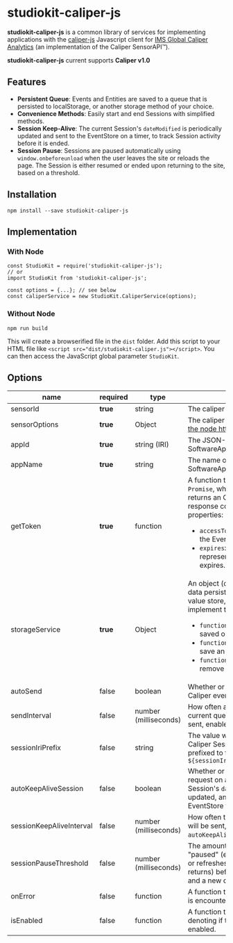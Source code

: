 # studiokit-caliper-js

**studiokit-caliper-js** is a common library of services for implementing applications with the [caliper-js](https://github.com/purdue-tlt/caliper-js) Javascript client for [IMS Global Caliper Analytics](http://www.imsglobal.org/caliper) (an implementation of the Caliper SensorAPI™).

**studiokit-caliper-js** current supports **Caliper v1.0**

## Features

* **Persistent Queue**: Events and Entities are saved to a queue that is persisted to localStorage, or another storage method of your choice.
* **Convenience Methods**: Easily start and end Sessions with simplified methods.
* **Session Keep-Alive**: The current Session's `dateModified` is periodically updated and sent to the EventStore on a timer, to track Session activity before it is ended.
* **Session Pause**: Sessions are paused automatically using `window.onbeforeunload` when the user leaves the site or reloads the page. The Session is either resumed or ended upon returning to the site, based on a threshold.

## Installation

```
npm install --save studiokit-caliper-js
```

## Implementation

### With Node

```
const StudioKit = require('studiokit-caliper-js');
// or
import StudioKit from 'studiokit-caliper-js';

const options = {...}; // see below
const caliperService = new StudioKit.CaliperService(options);
```

### Without Node

```
npm run build
```

This will create a browserified file in the `dist` folder.
Add this script to your HTML file like `<script src="dist/studiokit-caliper.js"></script>`.
You can then access the JavaScript global parameter `StudioKit`.

## Options

| name |  required | type | description | default value |
| --- | --- | --- | --- | --- |
| sensorId | **true** | string | The caliper-js Sensor Id |  |
| sensorOptions | **true** | Object | The caliper-js Sensor Options [see the node https docs](https://nodejs.org/api/https.html#https_https_request_options_callback) |  |
| appId | **true** | string (IRI) | The JSON-LD `@id` of the Caliper SoftwareApplication | |
| appName | **true** | string | The name of Caliper SoftwareApplication | |
| getToken | **true** | function | A function that is expected to return a `Promise`, which when complete, returns an OAuth Access Token response containing the following properties: <ul><li>`accessToken`: the OAuth token for the EventStore</li><li>`expires`: A date string representing when the token expires.</li></ul> | |
| storageService | **true** | Object | An object (or service) that provides data persistence, acting as a key-value store, e.g. LocalStorage. Must implement the following methods: <ul><li>`function getItem(key)`: return a saved object by key.</li><li>`function setItem(key, value)`: save an object by key.</li><li>`function removeItem(key)`: remove an object by key.</li></ul> | An in-memory placeholder, does not actually persist data. |
| autoSend | false | boolean | Whether or not to send the queue of Caliper events on a timer. | true |
| sendInterval | false | number (milliseconds) | How often a request containing the current queue of Caliper events is sent, enabled by `autoSend`. | `1000 * 10` // 10 seconds |
| sessionIriPrefix | false | string | The value with which to prefix all Caliper Session `@id` values. Will be prefixed to form valid IRI, e.g. `${sessionIriPrefix}/session/${uuid}` | `null`, defaults to `appId` |
| autoKeepAliveSession | false | boolean | Whether or not to send a "keep alive" request on a timer. The Caliper Session's `dateModified` field will be updated, and the Entity sent to the EventStore to be updated. | `true` |
| sessionKeepAliveInterval | false | number (milliseconds) | How often the "keep alive" request will be sent, enabled by `autoKeepAliveSession`. | `1000 * 60 * 15`  // 15 minutes |
| sessionPauseThreshold | false | number (milliseconds) | The amount of time a Session can be "paused" (e.g. user closes the page or refreshes the page and then returns) before the Session is ended and a new one is started. | `1000 * 60` // 1 minute |
| onError | false | function | A function that is called when an error is encountered, e.g. `function(err) {}` | `console.error(err)` |
| isEnabled | false | function | A function that returns a boolean, denoting if the service should be enabled. | `function() {return true;}` |

